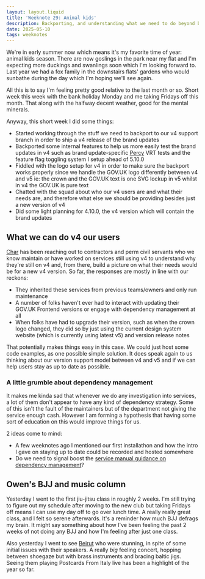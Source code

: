 ```yaml
---
layout: layout.liquid
title: 'Weeknote 29: Animal kids'
description: Backporting, and understanding what we need to do beyond backporting
date: 2025-05-10
tags: weeknotes
---
```


We're in early summer now which means it's my favorite time of year: animal kids season. There are now goslings in the park near my flat and I'm expecting more duckings and swanlings soon which I'm looking forward to. Last year we had a fox family in the downstairs flats' gardens who would sunbathe during the day which I'm hoping we'll see again.

All this is to say I'm feeling pretty good relative to the last month or so. Short week this week with the bank holiday Monday and me taking Fridays off this month. That along with the halfway decent weather, good for the mental minerals.

Anyway, this short week I did some things:

- Started working through the stuff we need to backport to our v4 support branch in order to ship a v4 release of the brand updates
- Backported some internal features to help us more easily test the brand updates in v4 such as brand update-specific [Percy](https://percy.io/) VRT tests and the feature flag toggling system I setup ahead of 5.10.0
- Fiddled with the logo setup for v4 in order to make sure the backport works properly since we handle the GOV.UK logo differently between v4 and v5 ie: the crown and the GOV.UK text is one SVG lockup in v5 whilst in v4 the GOV.UK is pure text
- Chatted with the squad about who our v4 users are and what their needs are, and therefore what else we should be providing besides just a new version of v4
- Did some light planning for 4.10.0, the v4 version which will contain the brand updates

## What we can do v4 our users

[Char](https://cdownsdesign.com/) has been reaching out to contractors and perm civil servants who we know maintain or have worked on services still using v4 to understand why they're still on v4 and, from there, build a picture on what their needs would be for a new v4 version. So far, the responses are mostly in line with our reckons:

- They inherited these services from previous teams/owners and only run maintenance
- A number of folks haven't ever had to interact with updating their GOV.UK Frontend versions or engage with dependency management at all
- When folks have had to upgrade their version, such as when the crown logo changed, they did so by just using the current design system website (which is currently using latest v5) and version release notes

That potentially makes things easy in this case. We could just host some code examples, as one possible simple solution. It does speak again to us thinking about our version support model between v4 and v5 and if we can help users stay as up to date as possible.

### A little grumble about dependency management

It makes me kinda sad that whenever we do any investigation into services, a lot of them don't appear to have any kind of dependency strategy. Some of this isn't the fault of the maintainers but of the department not giving the service enough cash. However I am forming a hypothesis that having some sort of education on this would improve things for us.

2 ideas come to mind:

- A few weeknotes ago I mentioned our first installathon and how the intro I gave on staying up to date could be recorded and hosted somewhere
- Do we need to signal boost the [service manual guidance on dependency management](https://www.gov.uk/service-manual/technology/managing-software-dependencies)?

## Owen's BJJ and music column

Yesterday I went to the first jiu-jitsu class in roughly 2 weeks. I'm still trying to figure out my schedule after moving to the new club but taking Fridays off means I can use my day off to go over lunch time. A really really great class, and I felt so serene afterwards. It's a reminder how much BJJ defrags my brain. It might say something about how I've been feeling the past 2 weeks of not doing any BJJ and how I'm feeling after just one class.

Also yesterday I went to see [Beirut](https://www.beirutband.com/asol/home) who were stunning, in spite of some initial issues with their speakers. A really _big_ feeling concert, hopping between shoegaze but with brass instruments and bracing baltic jigs. Seeing them playing Postcards From Italy live has been a highlight of the year so far.
